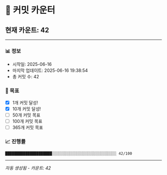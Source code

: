 # 🔢 커밋 카운터

## 현재 카운트: 42

---

### 📊 정보
- 시작일: 2025-06-16
- 마지막 업데이트: 2025-06-16 19:38:54
- 총 커밋 수: 42

### 🎯 목표
- [x] 1개 커밋 달성!
- [x] 10개 커밋 달성!
- [ ] 50개 커밋 목표
- [ ] 100개 커밋 목표
- [ ] 365개 커밋 목표

### 📈 진행률
```
█████████████████████░░░░░░░░░░░░░░░░░░░░░░░░░░░░░ 42/100
```

---
*자동 생성됨 - 카운트: 42*

